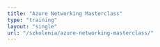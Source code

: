 ```yaml
---
title: "Azure Networking Masterclass"
type: "training"
layout: "single"
url: "/szkolenia/azure-networking-masterclass/"
---
```

